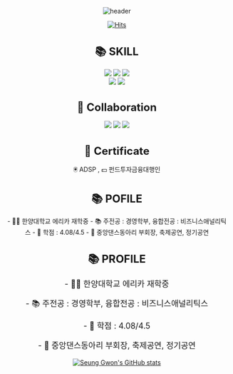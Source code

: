 ![header](https://capsule-render.vercel.app/api?type=waving&color=99afc2&text=Welcome%20to%20Seung%20Gwon's%20GitHub%20👋&animation=twinkling&fontSize=35&fontAlignY=40&fontAlign=65&height=250)

[![Hits](https://hits.seeyoufarm.com/api/count/incr/badge.svg?url=https%3A%2F%2Fgithub.com%2FSeungGwonRyu&count_bg=%231A7870&title_bg=%23625C9E&icon=sparkpost.svg&icon_color=%23E7E7E7&title=hits&edge_flat=false)](https://hits.seeyoufarm.com)

<div align=center><h1>📚 SKILL</h1></div>
<div align=center> 
<img src="https://img.shields.io/badge/python-3776AB?style=for-the-badge&logo=python&logoColor=white">
<img src="https://img.shields.io/badge/R-276DC3?style=for-the-badge&logo=R&logoColor=white">
<img src="https://img.shields.io/badge/GitHub-181717?style=for-the-badge&logo=GitHub&logoColor=white">
<br>
<div align=center> 
<img src="https://img.shields.io/badge/Excel-217346?style=for-the-badge&logo=MicrosoftExcel&logoColor=white">
<img src="https://img.shields.io/badge/Power Point-B7472A?style=for-the-badge&logo=MicrosoftPowerPoint&logoColor=white">

<div align=center><h1>📱 Collaboration</h1></div>
<div align=center> 
<img src="https://img.shields.io/badge/Slack-4A154B?style=for-the-badge&logo=Slack&logoColor=white">
<img src="https://img.shields.io/badge/Notion-000000?style=for-the-badge&logo=Notion&logoColor=white">
<img src="https://img.shields.io/badge/Discord-5865F2?style=for-the-badge&logo=Discord&logoColor=white">
<br>


<div align=center><h1>📖 Certificate</h1></div>
<div align=center> 
🖲️ ADSP  , 💵 펀드투자금융대행인  
<br>

<div align=center><h1>📚 POFILE</h1></div>
<div align=center> 
- 🧑‍🎓 한양대학교 에리카 재학중
- 📚 주전공 : 경영학부, 융합전공 : 비즈니스애널리틱스
- 📖 학점 : 4.08/4.5
- 🕺 중앙댄스동아리 부회장, 축제공연, 정기공연

<!DOCTYPE html>
<html>
<head>
  <meta charset="UTF-8">
  <title>📚 PROFILE</title>
  <style>
    body {
      text-align: center;
    }
    h1 {
      font-size: 24px;
    }
    .profile-info {
      font-size: 18px;
    }
  </style>
</head>
<body>
  <div>
    <h1>📚 PROFILE</h1>
  </div>
  <div class="profile-info">
    <p>- 🧑‍🎓 한양대학교 에리카 재학중</p>
    <p>- 📚 주전공 : 경영학부, 융합전공 : 비즈니스애널리틱스</p>
    <p>- 📖 학점 : 4.08/4.5</p>
    <p>- 🕺 중앙댄스동아리 부회장, 축제공연, 정기공연</p>
  </div>
</body>
</html>

  
[![Seung Gwon's GitHub stats](https://github-readme-stats.vercel.app/api?username=SeungGwonRyu&include_all_commits=true&theme=nord&hide_border=true&count_private=true)](https://github.com/jiholee0/github-readme-stats)
